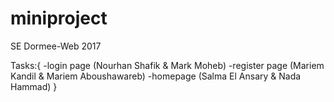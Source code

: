 # miniproject
SE Dormee-Web 2017

Tasks:{
	-login page (Nourhan Shafik & Mark Moheb)
	-register page (Mariem Kandil & Mariem Aboushawareb)
	-homepage (Salma El Ansary & Nada Hammad)
}
